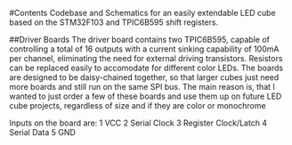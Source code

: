 #Contents
Codebase and Schematics for an easily extendable LED cube based on the STM32F103 and TPIC6B595 shift registers.

##Driver Boards
The driver board contains two TPIC6B595, capable of controlling a total of 16 outputs with a current sinking capability of 100mA per channel, eliminating the need for external driving transistors. Resistors can be replaced easily to accomodate for different color LEDs. The boards are designed to be daisy-chained together, so that larger cubes just need more boards and still run on the same SPI bus. The main reason is, that I wanted to just order a few of these boards and use them up on future
LED cube projects, regardless of size and if they are color or monochrome

Inputs on the board are:
    1 VCC
    2 Serial Clock
    3 Register Clock/Latch
    4 Serial Data
    5 GND
